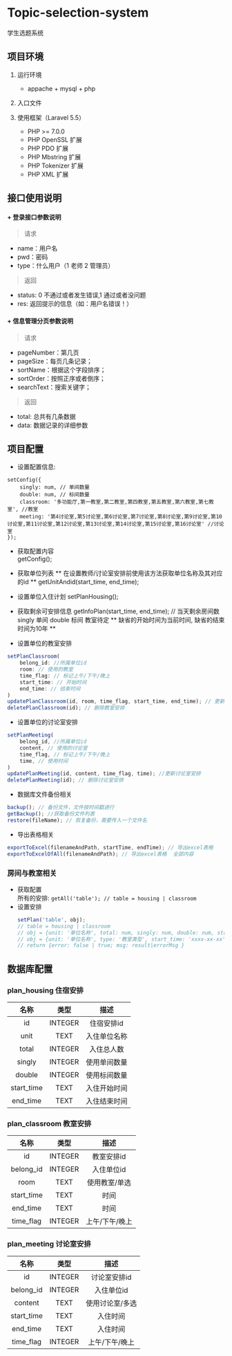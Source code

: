# Topic-selection-system
学生选题系统

## 项目环境
1. 运行环境   
    - appache + mysql + php   
2. 入口文件   
   
3. 使用框架（Laravel 5.5）
    - PHP >= 7.0.0
    - PHP OpenSSL 扩展
    - PHP PDO 扩展
    - PHP Mbstring 扩展
    - PHP Tokenizer 扩展
    - PHP XML 扩展
## 接口使用说明
   #### + 登录接口参数说明
   > 请求
   - name：用户名
   - pwd：密码
   - type：什么用户（1 老师 2 管理员）
   
   > 返回
   - status: 0 不通过或者发生错误,1 通过或者没问题
   - res: 返回提示的信息（如：用户名错误！）
   #### + 信息管理分页参数说明
   > 请求
   - pageNumber：第几页
   - pageSize：每页几条记录；
   - sortName：根据这个字段排序；
   - sortOrder：按照正序或者倒序；
   - searchText：搜索关键字；
   
   > 返回
   - total: 总共有几条数据
   - data: 数据记录的详细参数
   
## 项目配置  
- 设置配置信息:   
```
setConfig({
    singly: num, // 单间数量
    double: num, // 标间数量
    classroom: '多功能厅,第一教室,第二教室,第四教室,第五教室,第六教室,第七教室', //教室
    meeting: '第4讨论室,第5讨论室,第6讨论室,第7讨论室,第8讨论室,第9讨论室,第10讨论室,第11讨论室,第12讨论室,第13讨论室,第14讨论室,第15讨论室,第16讨论室' //讨论室
}); 
``` 
- 获取配置内容  
getConfig();

- 获取单位列表
** 在设置教师/讨论室安排前使用该方法获取单位名称及其对应的id **
getUnitAndid(start_time, end_time);

- 设置单位入住计划
setPlanHousing();

- 获取剩余可安排信息
getInfoPlan(start_time, end_time); // 当天剩余房间数 singly 单间 double 标间 教室待定
** 缺省的开始时间为当前时间, 缺省的结束时间为10年 **

- 设置单位的教室安排
```javascript   
setPlanClassroom(
    belong_id: //所属单位id
    room: // 使用的教室
    time_flag: // 标记上午/下午/晚上
    start_time: // 开始时间
    end_time: // 结束时间
)
updatePlanClassroom(id, room, time_flag, start_time, end_time); // 更新教室安排
deletePlanClassroom(id); // 删除教室安排
```

- 设置单位的讨论室安排
```javascript   
setPlanMeeting(
    belong_id, //所属单位id
    content, // 使用的讨论室
    time_flag, // 标记上午/下午/晚上
    time, // 使用时间
)
updatePlanMeeting(id, content, time_flag, time); //更新讨论室安排
deletePlanMeeting(id); // 删除讨论室安排
```

- 数据库文件备份相关
```javascript
backup(); // 备份文件，文件按时间戳进行
getBackup(); //获取备份文件列表
restore(fileName); // 恢复备份，需要传入一个文件名
```

- 导出表格相关
```javascript
exportToExcel(filenameAndPath, startTime, endTime); // 导出excel表格
exportToExcelOfAll(filenameAndPath); // 导出excel表格  全部内容
```
     
### 房间与教室相关
- 获取配置   
    所有的安排: `getAll('table'); // table = housing | classroom`
- 设置安排
    ```javascript
    setPlan('table', obj); 
    // table = housing | classroom 
    // obj = {unit: '单位名称', total: num, singly: num, double: num, start_time: 'xxxx-xx-xx', end_time: 'xxxx-xx-xx'}
    // obj = {unit: '单位名称', type: '教室类型', start_time: 'xxxx-xx-xx', end_time: 'xxxx-xx-xx'
    // return {error: false | true; msg: result|errorMsg }
    ```
 

    


## 数据库配置

### plan_housing 住宿安排

|     名称    |   类型   |     描述    |
|:----------:|:-------:|:-----------:|
| id         | INTEGER | 住宿安排id    |
| unit       | TEXT    | 入住单位名称  |
| total      | INTEGER | 入住总人数    |
| singly     | INTEGER | 使用单间数量   |
| double     | INTEGER | 使用标间数量   |
| start_time | TEXT    | 入住开始时间   |
| end_time   | TEXT    | 入住结束时间   |

### plan_classroom  教室安排

|     名称    |   类型   |     描述    |
|:----------:|:-------:|:-----------:|
| id         | INTEGER | 教室安排id    |
| belong_id  | INTEGER | 入住单位id    |
| room       | TEXT    | 使用教室/单选  |
| start_time | TEXT    | 时间         |
| end_time   | TEXT    | 时间         |
| time_flag  | INTEGER | 上午/下午/晚上 |

### plan_meeting 讨论室安排

|     名称    |   类型   |     描述    |
|:----------:|:-------:|:-----------:|
| id         | INTEGER | 讨论室安排id   |
| belong_id  | INTEGER | 入住单位id     |
| content    | TEXT    | 使用讨论室/多选 |
| start_time | TEXT    | 入住时间       |
| end_time   | TEXT    | 入住时间       |
| time_flag  | INTEGER | 上午/下午/晚上  |
